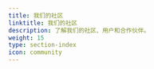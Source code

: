 ```yaml
---
title: 我们的社区
linktitle: 我们的社区
description: 了解我们的社区、用户和合作伙伴。
weight: 15
type: section-index
icon: community
---
```

